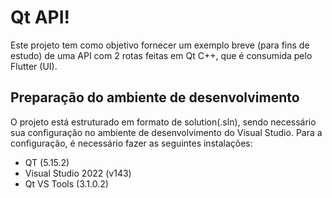 # Qt API!

Este projeto tem como objetivo fornecer um exemplo breve (para fins de estudo) de uma API com 2 rotas feitas em Qt C++, que é consumida pelo Flutter (UI).

## Preparação do ambiente de desenvolvimento

O projeto está estruturado em formato de solution(.sln), sendo necessário sua configuração no ambiente de desenvolvimento do Visual Studio. Para a configuração, é necessário fazer as seguintes instalações:

-   QT (5.15.2)
-   Visual Studio 2022 (v143)
-   Qt VS Tools (3.1.0.2)

